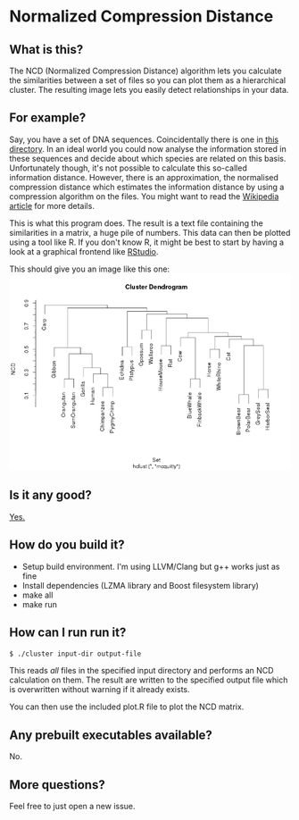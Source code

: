 # Normalized Compression Distance

## What is this?

The NCD (Normalized Compression Distance) algorithm lets you calculate the
similarities between a set of files so you can plot them as a hierarchical
cluster. The resulting image lets you easily detect relationships in your
data.

## For example?

Say, you have a set of DNA sequences. Coincidentally there is one in
[this directory](https://github.com/MKleusberg/ncd/tree/master/data/dna). In
an ideal world you could now analyse the information stored in these sequences
and decide about which species are related on this basis. Unfortunately though,
it's not possible to calculate this so-called information distance. However,
there is an approximation, the normalised compression distance which estimates
the information distance by using a compression algorithm on the files. You
might want to read the [Wikipedia article](https://en.wikipedia.org/wiki/Normalized_compression_distance)
for more details.

This is what this program does. The result is a text file containing the
similarities in a matrix, a huge pile of numbers. This data can then be
plotted using a tool like R. If you don't know R, it might be best to start
by having a look at a graphical frontend like [RStudio](http://www.rstudio.org).

This should give you an image like this one:
![DNA example](https://github.com/MKleusberg/ncd/raw/master/example.png "DNA example")

## Is it any good?

[Yes.](https://news.ycombinator.com/item?id=3067434)

## How do you build it?

* Setup build environment. I'm using LLVM/Clang but g++ works just as fine
* Install dependencies (LZMA library and Boost filesystem library)
* make all
* make run

## How can I run run it?

    $ ./cluster input-dir output-file

This reads *all* files in the specified input directory and performs an NCD
calculation on them. The result are written to the specified output file
which is overwritten without warning if it already exists.

You can then use the included plot.R file to plot the NCD matrix.

## Any prebuilt executables available?

No.

## More questions?

Feel free to just open a new issue.
